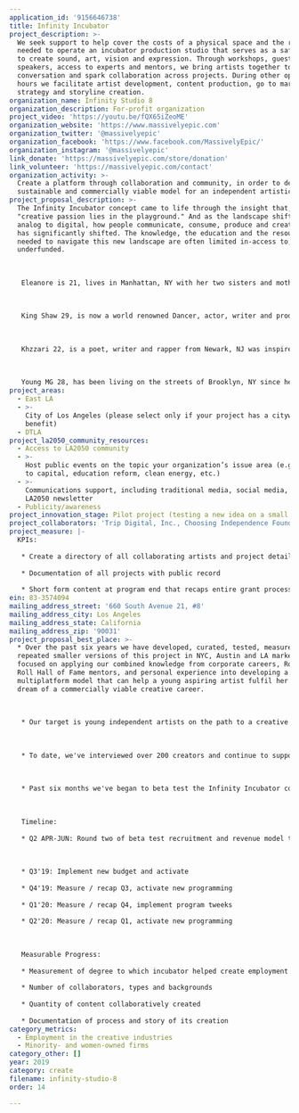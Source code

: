 ```yaml
---
application_id: '9156646738'
title: Infinity Incubator
project_description: >-
  We seek support to help cover the costs of a physical space and the resources
  needed to operate an incubator production studio that serves as a safe place
  to create sound, art, vision and expression. Through workshops, guest
  speakers, access to experts and mentors, we bring artists together to inspire
  conversation and spark collaboration across projects. During other operating
  hours we facilitate artist development, content production, go to market
  strategy and storyline creation.
organization_name: Infinity Studio 8
organization_description: For-profit organization
project_video: 'https://youtu.be/fQX65iZeoME'
organization_website: 'https://www.massivelyepic.com'
organization_twitter: '@massivelyepic'
organization_facebook: 'https://www.facebook.com/MassivelyEpic/'
organization_instagram: '@massivelyepic'
link_donate: 'https://massivelyepic.com/store/donation'
link_volunteer: 'https://massivelyepic.com/contact'
organization_activity: >-
  Create a platform through collaboration and community, in order to develop a
  sustainable and commercially viable model for an independent artistic career.
project_proposal_description: >-
  The Infinity Incubator concept came to life through the insight that,
  "creative passion lies in the playground." And as the landscape shifted from
  analog to digital, how people communicate, consume, produce and create content
  has significantly shifted. The knowledge, the education and the resources
  needed to navigate this new landscape are often limited in-access to, or
  underfunded. 
   
   
   
   Eleanore is 21, lives in Manhattan, NY with her two sisters and mother in a one bedroom apartment. She began teaching herself how to play piano at 13 and writing songs at 15 after her parents divorce. Eleanore spent the past year learning the recording process under the development of Trip Digital. This process empowered Eleanore to confidently chase her dream and apply to the Clive Davis School of Music with a better understanding of how she could pay for it.
   
   
   
   King Shaw 29, is now a world renowned Dancer, actor, writer and producer from Los Angeles, CA. Shaw is a shape shifter of the industry, from dancing on tour stages with Jay-Z and Beyonce’ to, writing mixing and recording his own original music in the studio. King Shaw is a true entertainer that needed perspective and inspiration along the way. Trip Digital plays a big part in the developmental aspects of his career.
   
   
   
   Khzzari 22, is a poet, writer and rapper from Newark, NJ was inspired by Soul, Jazz and the original Boom Bap sounds of Hip Hop. His plans of being the educated left of center artist led him to the Trip Digital. Over the past two years, he’s recorded over 50 records and 12 music videos while studying the industry. Khzzari is fully confident and ready to take on the new digital music industry. 
   
   
   
   Young MG 28, has been living on the streets of Brooklyn, NY since he was 12. The last decade and a half has been a struggle with far and few opportunities to follow his dreams, share a story or stay out of trouble. Trip Digital provided space, process and resources to share his story, get paid from performances and develop an understanding of how to take an idea from his head, create a product, bring it to market and engage with others by sharing his story.
project_areas:
  - East LA
  - >-
    City of Los Angeles (please select only if your project has a citywide
    benefit)
  - DTLA
project_la2050_community_resources:
  - Access to LA2050 community
  - >-
    Host public events on the topic your organization’s issue area (e.g. access
    to capital, education reform, clean energy, etc.) 
  - >-
    Communications support, including traditional media, social media, and
    LA2050 newsletter
  - Publicity/awareness
project_innovation_stage: Pilot project (testing a new idea on a small scale to prove feasibility)
project_collaborators: 'Trip Digital, Inc., Choosing Independence Foundation'
project_measure: |-
  KPIs:
   
   * Create a directory of all collaborating artists and project details
   
   * Documentation of all projects with public record
   
   * Short form content at program end that recaps entire grant process, success, failures, lessons learned, recommendations and qualitative summary of program impact based on collaborator and community surveys, testimonials, interviews and responses.
ein: 83-3574094
mailing_address_street: '660 South Avenue 21, #8'
mailing_address_city: Los Angeles
mailing_address_state: California
mailing_address_zip: '90031'
project_proposal_best_place: >-
  * Over the past six years we have developed, curated, tested, measured and
  repeated smaller versions of this project in NYC, Austin and LA markets. We've
  focused on applying our combined knowledge from corporate careers, Rock and
  Roll Hall of Fame mentors, and personal experience into developing a
  multiplatform model that can help a young aspiring artist fulfil her or his
  dream of a commercially viable creative career. 
   
   
   
   * Our target is young independent artists on the path to a creative professional career. Our secondary target are tenured, successful, later generation artists looking to pass on their wisdom and experience. Our tertiary target are brands, businesses, organizations and foundations who support our mission to be the bridge connecting the rear guard to the new guard during these times of change.
   
   
   
   * To date, we've interviewed over 200 creators and continue to support four new guests a week on Trip Digital Radio, a platform with +100k avid-listeners. In the past 30 days, over 60k minutes were viewed and listened to on youtube, spotify and iTunes by over 4k people. We stream every Wednesday from 7-9 PM PDT on Dashradio.com/nativerhymes, a non-commercial / ad-free digital radio platform with 10m subscribers.
   
   
   
   * Past six months we've began to beta test the Infinity Incubator concept at a live / work studio space in an artist community. We've identified clear paths to collaboratively build and nurture relationships with each target audience. As a result we are actively curating a studio that is accessible to young creatives, students and independent professionals as a functional resource and network for a low accessible cost. 
   
   
   
   Timeline: 
   
   * Q2 APR-JUN: Round two of beta test recruitment and revenue model to determine the optimum pricing and operational variables. Adjust and tweek model based on past six-months of learnings. Explore new real estate locations with mixed use live/work, and commercial only raw spaces. 
   
   
   
   * Q3'19: Implement new budget and activate
   
   * Q4'19: Measure / recap Q3, activate new programming 
   
   * Q1'20: Measure / recap Q4, implement program tweeks 
   
   * Q2'20: Measure / recap Q1, activate new programming 
   
   
   
   Measurable Progress: 
   
   * Measurement of degree to which incubator helped create employment in the creative industry by cultivating collaboration of minority- and women-creatives. 
   
   * Number of collaborators, types and backgrounds
   
   * Quantity of content collaboratively created
   
   * Documentation of process and story of its creation
category_metrics:
  - Employment in the creative industries
  - Minority- and women-owned firms
category_other: []
year: 2019
category: create
filename: infinity-studio-8
order: 14

---
```

